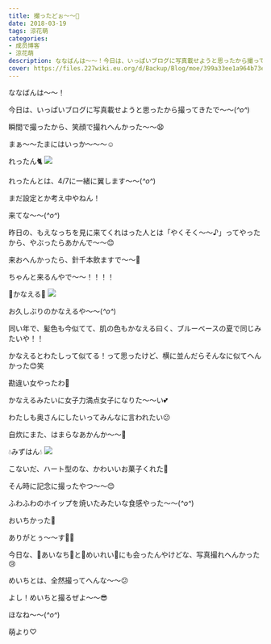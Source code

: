 ```yaml
---
title: 撮ったどぉ〜〜📸
date: 2018-03-19
tags: 涼花萌
categories: 
- 成员博客
- 涼花萌
description: ななばんは〜〜！今日は、いっぱいブログに写真載せようと思ったから撮ってきたで〜〜(*^o^*)瞬間で撮ったから、笑顔で撮れへんかった〜〜😧...
cover: https://files.227wiki.eu.org/d/Backup/Blog/moe/399a33ee1a964b73e3fd7a7ec867f.jpg 
---
```









ななばんは〜〜！








今日は、いっぱいブログに写真載せようと思ったから撮ってきたで〜〜(*^o^*)










瞬間で撮ったから、笑顔で撮れへんかった〜〜😧







まぁ〜〜たまにはいっか〜〜〜☺️











れったん🐈
![](https://files.227wiki.eu.org/d/Backup/Blog/moe/399a33ee1a964b73e3fd7a7ec867f.jpg)










れったんとは、4/7に一緒に翼します～～(*^o^*)








まだ設定とか考え中やねん！






来てな〜〜(*^o^*)








昨日の、もえなっちを見に来てくれはった人とは「やくそく〜〜♪」ってやったから、やぶったらあかんで〜〜😊







来おへんかったら、針千本飲ますで〜〜🤗





ちゃんと来るんやで〜〜！！！！














🌷かなえる🌷
![](https://files.227wiki.eu.org/d/Backup/Blog/moe/399a33ee1a964b73e3fd7a7ec867f-01.jpg)









お久しぶりのかなえるや～～(*^o^*)




同い年で、髪色も今似てて、肌の色もかなえる曰く、ブルーベースの夏で同じみたいや！！






かなえるとわたしって似てる！って思ったけど、横に並んだらそんなに似てへんかった😊笑










勘違い女やったわ🙈











かなえるみたいに女子力満点女子になりた〜〜い💕





わたしも奥さんにしたいってみんなに言われたい😕








自炊にまた、はまらなあかんか〜〜🙈














💧みずはん💧
![](https://files.227wiki.eu.org/d/Backup/Blog/moe/399a33ee1a964b73e3fd7a7ec867f-02.jpg)








こないだ、ハート型のな、かわいいお菓子くれた💓






そん時に記念に撮ったやつ〜〜😊








ふわふわのホイップを焼いたみたいな食感やった〜〜(*^o^*)





おいちかった💓









ありがとぅ〜〜す☝🏻️












今日な、🍓あいなち🍓と🐰めいれい👑にも会ったんやけどな、写真撮れへんかった😢









めいちとは、全然撮ってへんな〜〜😕


よし！めいちと撮るぜよ〜〜😎










ほなね〜〜(*^o^*)



萌より♡


